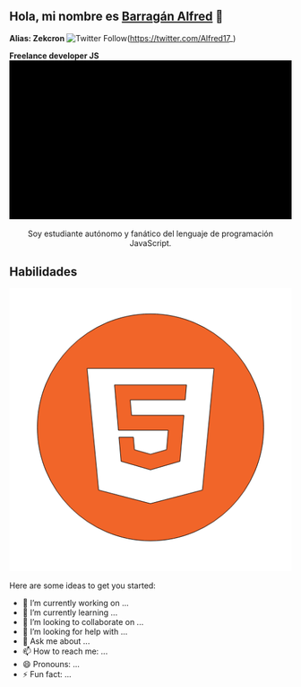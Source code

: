 ## Hola, mi nombre es [Barragán Alfred](https://alfred-miportafolio.netlify.app/) 👋
**Alias: Zekcron**
![Twitter Follow](https://img.shields.io/twitter/follow/Alfred17_?color=1DA1F2&label=Zekcron&logo=twitter&style=for-the-badge)(https://twitter.com/Alfred17_)

**Freelance developer JS**
<img src="./PortadaBanner.png" alt="Portada">
<p align="center">Soy estudiante autónomo y fanático del lenguaje de programación JavaScript.</p>

## Habilidades
<img src="./html5.png" alt="Portada">

Here are some ideas to get you started:

- 🔭 I’m currently working on ...
- 🌱 I’m currently learning ...
- 👯 I’m looking to collaborate on ...
- 🤔 I’m looking for help with ...
- 💬 Ask me about ...
- 📫 How to reach me: ...
- 😄 Pronouns: ...
- ⚡ Fun fact: ...


